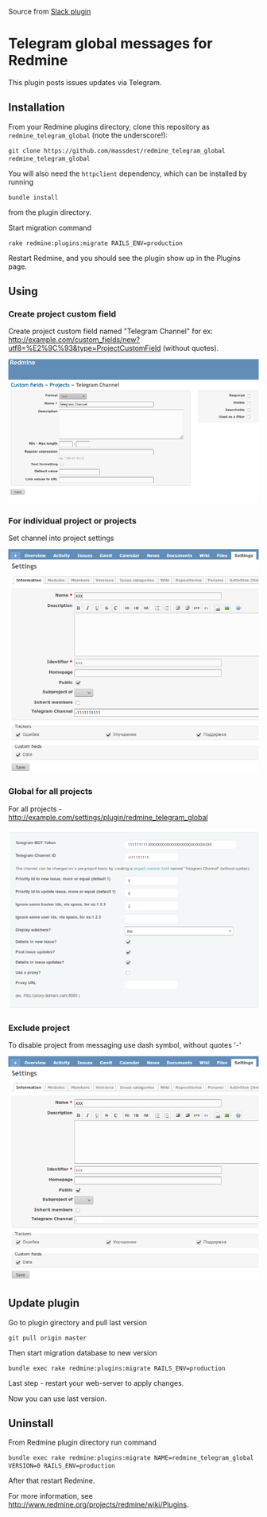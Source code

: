 Source from [Slack plugin](https://github.com/sciyoshi/redmine-slack)

# Telegram global messages for Redmine

This plugin posts issues updates via Telegram. 

## Installation

From your Redmine plugins directory, clone this repository as `redmine_telegram_global` (note
the underscore!):

    git clone https://github.com/massdest/redmine_telegram_global redmine_telegram_global

You will also need the `httpclient` dependency, which can be installed by running

    bundle install

from the plugin directory.

Start migration command

	rake redmine:plugins:migrate RAILS_ENV=production

Restart Redmine, and you should see the plugin show up in the Plugins page.

## Using

### Create project custom field

Create project custom field named "Telegram Channel" for ex: http://example.com/custom_fields/new?utf8=%E2%9C%93&type=ProjectCustomField (without quotes).

![Custom field](images/redmine_telegram_global_customfield.png)

### For individual project or projects

Set channel into project settings

![Project settings](images/redmine_telegram_global_project_settings.png)

### Global for all projects

For all projects - http://example.com/settings/plugin/redmine_telegram_global

![Plugin settings](images/redmine_telegram_global_setting.png)

### Exclude project

To disable project from messaging use dash symbol, without quotes '-'

![Disable messaging](images/redmine_telegram_global_project_disable.png)

## Update plugin

Go to plugin girectory and pull last version
	
	git pull origin master

Then start migration database to new version

	bundle exec rake redmine:plugins:migrate RAILS_ENV=production

Last step - restart your web-server to apply changes.

Now you can use last version.

## Uninstall

From Redmine plugin directory run command

	bundle exec rake redmine:plugins:migrate NAME=redmine_telegram_global VERSION=0 RAILS_ENV=production

After that restart Redmine.

For more information, see http://www.redmine.org/projects/redmine/wiki/Plugins.




